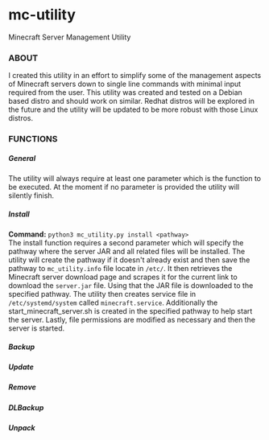 # mc-utility
Minecraft Server Management Utility

### ABOUT
I created this utility in an effort to simplify some of the management aspects of Minecraft servers down to single line commands with minimal input required from the user. This utility was created and tested on a Debian based distro and should work on similar. Redhat distros will be explored in the future and the utility will be updated to be more robust with those Linux distros.

### FUNCTIONS

##### General
The utility will always require at least one parameter which is the function to be executed. At the moment if no parameter is provided the utility will silently finish.
##### Install
**Command:** `python3 mc_utility.py install <pathway>` \
The install function requires a second parameter which will specify the pathway where the server JAR and all related files will be installed. The utility will create the pathway if it doesn't already exist and then save the pathway to `mc_utility.info` file locate in `/etc/`. It then retrieves the Minecraft server download page and scrapes it for the current link to download the `server.jar` file. Using that the JAR file is downloaded to the specified pathway. The utility then creates service file in `/etc/systemd/system` called `minecraft.service`. Additionally the start_minecraft_server.sh is created in the specified pathway to help start the server. Lastly, file permissions are modified as necessary and then the server is started.

##### Backup

##### Update

##### Remove

##### DLBackup

##### Unpack
